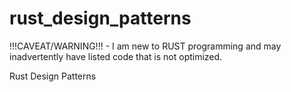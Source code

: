 # rust_design_patterns
!!!CAVEAT/WARNING!!! - I am new to RUST programming and may inadvertently have listed code that is not optimized.

Rust Design Patterns

